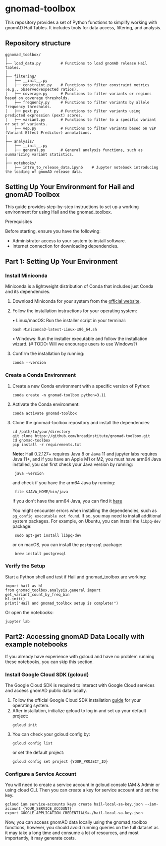 # gnomad-toolbox
This repository provides a set of Python functions to simplify working with gnomAD Hail Tables. It includes tools for data access, filtering, and analysis.

## Repository structure
```
ggnomad_toolbox/
│
├── load_data.py         # Functions to load gnomAD release Hail Tables.
│
├── filtering/
│   ├── __init__.py
│   ├── constraint.py    # Functions to filter constraint metrics (e.g., observed/expected ratios).
│   ├── coverage.py      # Functions to filter variants or regions based on coverage thresholds.
│   ├── frequency.py     # Functions to filter variants by allele frequency thresholds.
│   ├── pext.py          # Functions to filter variants using predicted expression (pext) scores.
|   ├── variant.py       # Functions to filter to a specific variant or set of variants.
│   ├── vep.py           # Functions to filter variants based on VEP (Variant Effect Predictor) annotations.
│
├── analysis/
│   ├── __init__.py
│   ├── general.py       # General analysis functions, such as summarizing variant statistics.
│
├── notebooks/
│   ├── intro_to_release_data.ipynb    # Jupyter notebook introducing the loading of gnomAD release data.
```

## Setting Up Your Environment for Hail and gnomAD Toolbox

This guide provides step-by-step instructions to set up a working environment for
using Hail and the gnomad_toolbox.

Prerequisites

Before starting, ensure you have the following:
* Administrator access to your system to install software.
* Internet connection for downloading dependencies.


## Part 1: Setting Up Your Environment

### Install Miniconda
Miniconda is a lightweight distribution of Conda that includes just Conda and its dependencies.
1. Download Miniconda for your system from the [official website](https://docs.anaconda.com/miniconda/install/).
2. Follow the installation instructions for your operating system:

	•	Linux/macOS: Run the installer script in your terminal:
    ```
    bash Miniconda3-latest-Linux-x86_64.sh
    ```
    •	Windows: Run the installer executable and follow the installation wizard.
        (# TODO: Will we encourage users to use Windows?)
3. Confirm the installation by running:
   ```
   conda --version
   ```

### Create a Conda Environment
1. Create a new Conda environment with a specific version of Python:
   ```commandline
   conda create -n gnomad-toolbox python=3.11
   ```
2. Activate the Conda environment:
   ```commandline
   conda activate gnomad-toolbox
   ```
3. Clone the gnomad-toolbox repository and install the dependencies:
   ```commandline
   cd /path/to/your/directory
   git clone https://github.com/broadinstitute/gnomad-toolbox.git
   cd gnomad-toolbox
   pip install -r requirements.txt
   ```
   **Note:** Hail 0.2.127+ requires Java 8 or Java 11 and jupyter labs requires Java
   11+, and if you have an Apple M1 or M2, you must have arm64 Java installed, you
   can first check your Java version by running:
   ```commandline
    java -version
   ```
   and check if you have the arm64 Java by running:
   ```commandline
    file $JAVA_HOME/bin/java
   ```
   If you don't have the arm64 Java, you can find it [here](https://www.azul.com/downloads/?os=macos&architecture=arm-64-bit&package=jre#zulu)

   You might encounter errors when installing the dependencies, such as `pg_config
   executable not found`. If so, you may need to install additional system packages.
   For example, on Ubuntu, you can install the `libpq-dev` package:
   ```commandline
    sudo apt-get install libpq-dev
   ```
   or on macOS, you can install the `postgresql` package:
   ```commandline
    brew install postgresql
   ```

### Verify the Setup
   Start a Python shell and test if Hail and gnomad_toolbox are working:
   ```commandline
   import hail as hl
   from gnomad_toolbox.analysis.general import get_variant_count_by_freq_bin
   hl.init()
   print("Hail and gnomad_toolbox setup is complete!")
   ```
   Or open the notebooks:
   ```commandline
   jupyter lab
   ```

## Part2: Accessing gnomAD Data Locally with example notebooks
If you already have experience with gcloud and have no problem running these notebooks,
you can skip this section.

### Install Google Cloud SDK (gcloud)

The Google Cloud SDK is required to interact with Google Cloud services and access gnomAD public data locally.
1. Follow the official Google Cloud SDK installation [guide](https://cloud.google.com/sdk/docs/install) for your operating system.
2. After installation, initialize gcloud to log in and set up your default project:
   ```
   gcloud init
   ```
3. You can check your gcloud config by:
   ```
   gcloud config list
   ```
   or set the default project:
   ```
   gcloud config set project {YOUR_PROJECT_ID}
   ```

### Configure a Service Account
You will need to create a service account in gcloud console IAM & Admin or using
cloud CLI. Then you can create a key for service account and set the key.

   ```commandline
   gcloud iam service-accounts keys create hail-local-sa-key.json --iam-account {YOUR_SERVICE_ACCOUNT}
   export GOOGLE_APPLICATION_CREDENTIALS=./hail-local-sa-key.json
   ```
Now, you can access gnomAD data locally using the gnomad_toolbox functions, however,
you should avoid running queries on the full dataset as it may take a long time and
consume a lot of resources, and most importantly, it may generate costs.
